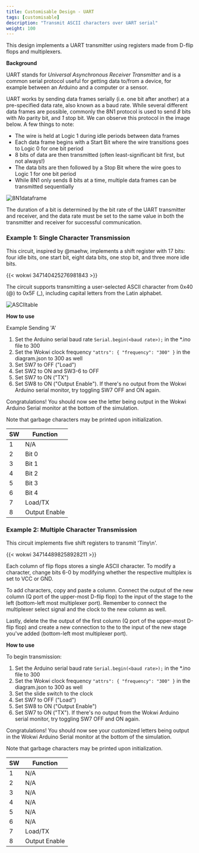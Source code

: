 ```yaml
---
title: Customisable Design - UART
tags: [customisable]
description: "Transmit ASCII characters over UART serial"
weight: 100
---
```


This design implements a UART transmitter using registers made from D-flip flops and multiplexers.

**Background**

UART stands for *Universal Asynchronous Receiver Transmitter* and is a common serial protocol useful for getting data to/from a device, for example between an Arduino and a computer or a sensor.

UART works by sending data frames serially (i.e. one bit after another) at a pre-specified data rate, also known as a baud rate. While several different data frames are possible, commonly the 8N1 protocol is used to send *8* bits with *N*o parity bit, and *1* stop bit. We can observe this protocol in the image below. A few things to note:
* The wire is held at Logic 1 during idle periods between data frames
* Each data frame begins with a Start Bit where the wire transitions goes to Logic 0 for one bit period
* 8 bits of data are then transmitted (often least-significant bit first, but not always!)
* The data bits are then followed by a Stop Bit where the wire goes to Logic 1 for one bit period
* While 8N1 only sends 8 bits at a time, multiple data frames can be transmitted sequentially 

![8N1dataframe](/customisable_design/design_uart/images/uartdataframe.png)

The duration of a bit is determined by the bit rate of the UART transmitter and receiver, and the data rate must be set to the same value in both the transmitter and receiver for successful communication.

### Example 1: Single Character Transmission

This circuit, inspired by @maehw, implements a shift register with 17 bits: four idle bits, one start bit, eight data bits, one stop bit, and three more idle bits.

{{< wokwi 347140425276981843 >}}
<br>

The circuit supports transmitting a user-selected ASCII character from 0x40 (@) to 0x5F (_), including capital letters from the Latin alphabet. 

![ASCIItable](/customisable_design/design_uart/images/asciitable.png)

**How to use**

Example Sending 'A'
1. Set the Arduino serial baud rate `Serial.begin(<baud rate>);` in the *.ino file to 300
2. Set the Wokwi clock frequency `"attrs": { "frequency": "300" }` in the diagram.json to 300 as well
3. Set SW7 to OFF ("Load")
4. Set SW2 to ON and SW3-6 to OFF
5. Set SW7 to ON ("TX")
6. Set SW8 to ON ("Output Enable"). If there's no output from the Wokwi Arduino serial monitor, try toggling SW7 OFF and ON again.

Congratulations! You should now see the letter being output in the Wokwi Arduino Serial monitor at the bottom of the simulation.

Note that garbage characters may be printed upon initialization.

| SW      | Function| 
|---------|---------|
| 1       | N/A     | 
| 2       | Bit 0   | 
| 3       | Bit 1   |
| 4       | Bit 2   | 
| 5       | Bit 3   | 
| 6       | Bit 4   |
| 7       | Load/TX | 
| 8       | Output Enable | 


### Example 2: Multiple Character Transmission

This circuit implements five shift registers to transmit 'Tiny\n'.

{{< wokwi 347144898258928211 >}}
<br>

Each column of flip flops stores a single ASCII character. To modify a character, change bits 6-0 by modifying whether the respective multiplex is set to VCC or GND. 

To add characters, copy and paste a column. Connect the output of the new column (Q port of the upper-most D-flip flop) to the input of the stage to the left (bottom-left most multiplexer port). Remember to connect the multiplexer select signal and the clock to the new column as well.

Lastly, delete the the output of the first column (Q port of the upper-most D-flip flop) and create a new connection to the to the input of the new stage you've added (bottom-left most multiplexer port).

**How to use**

To begin transmission:
1. Set the Arduino serial baud rate `Serial.begin(<baud rate>);` in the *.ino file to 300
2. Set the Wokwi clock frequency `"attrs": { "frequency": "300" }` in the diagram.json to 300 as well 
3. Set the slide switch to the clock
4. Set SW7 to OFF ("Load")
5. Set SW8 to ON ("Output Enable")
6. Set SW7 to ON ("TX"). If there's no output from the Wokwi Arduino serial monitor, try toggling SW7 OFF and ON again.

Congratulations! You should now see your customized letters being output in the Wokwi Arduino Serial monitor at the bottom of the simulation.

Note that garbage characters may be printed upon initialization.

| SW      | Function| 
|---------|---------|
| 1       | N/A     | 
| 2       | N/A     |
| 3       | N/A     |
| 4       | N/A     | 
| 5       | N/A     | 
| 6       | N/A     |
| 7       | Load/TX | 
| 8       | Output Enable | 

